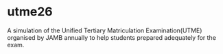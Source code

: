 # utme26
A simulation of the Unified Tertiary Matriculation Examination(UTME) organised by JAMB annually to help students prepared adequately for the exam.
